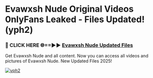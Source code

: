 # Evawxsh Nude Original Videos 0nlyFans Leaked - Files Updated! (yph2)

<h3>🔴 CLICK HERE 🌐==►► <a href="https://tinyurl.com/5h6xmrr3" rel="nofollow">Evawxsh Nude Updated Files</a></h3>

Get Evawxsh Nude and all content. Now you can access all videos and pictures of Evawxsh Nude. New Updated Files 2025!

[![yph2](https://i.imgur.com/KVD873Z.gif)](https://tinyurl.com/5h6xmrr3)
